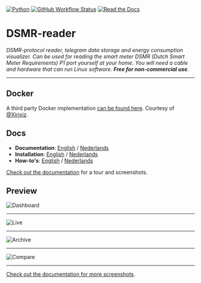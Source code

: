 [![Python](https://img.shields.io/badge/python-3.7%20|%203.8%20|%203.9|%203.10-brightgreen.svg?style=for-the-badge)](https://devguide.python.org/#status-of-python-branches)
[![GitHub Workflow Status](https://img.shields.io/github/workflow/status/dsmrreader/dsmr-reader/Automated%20tests/v5?label=Tests&style=for-the-badge)](https://github.com/dsmrreader/dsmr-reader/actions)
[![Read the Docs](https://img.shields.io/readthedocs/dsmr-reader/v5?style=for-the-badge)](https://dsmr-reader.readthedocs.io/)


# DSMR-reader
*DSMR-protocol reader, telegram data storage and energy consumption visualizer. 
Can be used for reading the smart meter DSMR (Dutch Smart Meter Requirements) P1 port yourself at your home. 
You will need a cable and hardware that can run Linux software. 
**Free for non-commercial use**.*

----

## Docker
A third party Docker implementation [can be found here](https://github.com/xirixiz/dsmr-reader-docker).
Courtesy of [@Xirixiz](https://github.com/xirixiz).

## Docs
- **Documentation**: [English](https://dsmr-reader.readthedocs.io/en/v5/index.html) / [Nederlands](https://dsmr-reader.readthedocs.io/nl/v5/index.html)
- **Installation**: [English](https://dsmr-reader.readthedocs.io/en/v5/tutorial/installation/step-by-step.html) / [Nederlands](https://dsmr-reader.readthedocs.io/nl/v5/tutorial/installation/step-by-step.html)
- **How-to's**: [English](https://dsmr-reader.readthedocs.io/en/v5/how-to/index.html) / [Nederlands](https://dsmr-reader.readthedocs.io/nl/v5/how-to/index.html)

[Check out the documentation](https://dsmr-reader.readthedocs.io/en/v5/explained/about.html) for a tour and screenshots.

## Preview

![Dashboard](https://github.com/dsmrreader/dsmr-reader/blob/6a9593a6abf60c465c2e54917febc5210bd03454/docs/_static/screenshots/v4/frontend/dashboard.png)

----

![Live](https://github.com/dsmrreader/dsmr-reader/blob/6a9593a6abf60c465c2e54917febc5210bd03454/docs/_static/screenshots/v4/frontend/live.png)

----

![Archive](https://github.com/dsmrreader/dsmr-reader/blob/6a9593a6abf60c465c2e54917febc5210bd03454/docs/_static/screenshots/v4/frontend/archive.png)

----

![Compare](https://github.com/dsmrreader/dsmr-reader/blob/6a9593a6abf60c465c2e54917febc5210bd03454/docs/_static/screenshots/v4/frontend/compare.png)

----

[Check out the documentation for more screenshots](https://dsmr-reader.readthedocs.io/en/v5/explained/about.html#screenshots).
